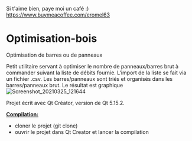 Si t'aime bien, paye moi un café :)
https://www.buymeacoffee.com/eromel63
# Optimisation-bois
Optimisation de barres ou de panneaux

Petit utilitaire servant à optimiser le nombre de panneaux/barres brut à commander suivant la liste de débits fournie.
L'import de la liste se fait via un fichier .csv. Les barres/panneaux sont triés et organisés dans les barres/panneaux brut. Le résultat est graphique 
![Screenshot_20210325_121644](https://user-images.githubusercontent.com/16070808/112464841-4a6f8280-8d64-11eb-9c10-8a3f5573970e.png)



Projet écrit avec Qt Créator, version de Qt 5.15.2.

<b><u>Compilation:</u></b>
- cloner le projet (git clone)
- ouvrir le projet dans Qt Creator et lancer la compilation
